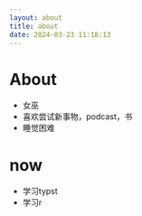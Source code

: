 ```yaml
---
layout: about
title: about
date: 2024-03-23 11:18:13
---
```


# About
- 女巫
- 喜欢尝试新事物，podcast，书
- 睡觉困难

# now
- 学习typst
- 学习r